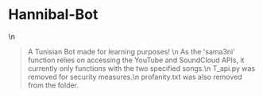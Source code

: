 # Hannibal-Bot
\n
> A Tunisian Bot made for learning purposes! \n
> As the 'sama3ni' function relies on accessing the YouTube and SoundCloud APIs, it currently only functions with the two specified songs.\n
> T_api.py was removed for security measures.\n
> profanity.txt was also removed from the folder.
